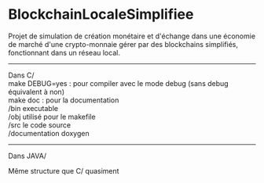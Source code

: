 # BlockchainLocaleSimplifiee

Projet de simulation de création monétaire et d'échange dans une économie de marché d'une crypto-monnaie gérer par des blockchains simplifiés, fonctionnant dans un réseau local.

-------------------------------------------------------------

Dans C/<br>
make DEBUG=yes : pour compiler avec le mode debug (sans debug équivalent à non)<br>
make doc : pour la documentation <br>
/bin executable<br>
/obj utilisé pour le makefile<br>
/src le code source<br>
/documentation doxygen<br>

-------------------------------------------------------------
Dans JAVA/

Même structure que C/ quasiment 
